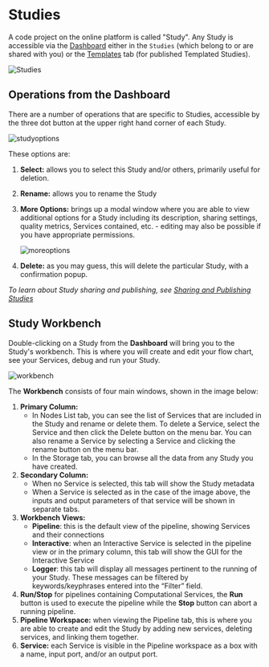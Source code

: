 # Studies

A code project on the online platform is called "Study". Any Study is accessible via the [Dashboard](docs/platform_introduction/dashboard.md) either in the ```Studies``` (which belong to or are shared with you) or the [Templates](docs/platform_introduction/Templates.md) tab (for published Templated Studies).

![Studies](https://user-images.githubusercontent.com/28002886/153439343-536f50db-c0bc-4bf7-b7a8-4ce559280683.png)

## Operations from the Dashboard

There are a number of operations that are specific to Studies, accessible by the three dot button at the upper right hand corner of each Study.

![studyoptions](https://user-images.githubusercontent.com/28002886/153577667-fa700a2f-cb28-4d33-bd0d-485d66b3897d.png ':size=200')

These options are:
1. **Select:** allows you to select this Study and/or others, primarily useful for deletion.
2. **Rename:** allows you to rename the Study
3. **More Options:** brings up a modal window where you are able to view additional options for a Study including its description, sharing settings, quality metrics, Services contained, etc. - editing may also be possible if you have appropriate permissions.

    ![moreoptions](https://user-images.githubusercontent.com/28002886/153412343-7a7cd0f1-3790-4bc6-afba-46f061efb8bf.png ':size=400')
4. **Delete:** as you may guess, this will delete the particular Study, with a confirmation popup. 

*To learn about Study sharing and publishing, see [Sharing and Publishing Studies](/docs/study_setup/sharestudy.md)*

## Study Workbench

Double-clicking on a Study from the **Dashboard** will bring you to the Study's workbench. This is where you will create and edit your flow chart, see your Services, debug and run your Study.

![workbench](https://user-images.githubusercontent.com/28002886/153265002-c4489cd8-a546-4729-a26a-99415dcaaabf.png)

The **Workbench** consists of four main windows, shown in the image below:
1. **Primary Column:** 
    * In Nodes List tab, you can see the list of Services that are included in the Study and rename or delete them. To delete a Service, select the Service and then click the Delete button on the menu bar. You can also rename a Service by selecting a Service and clicking the rename button on the menu bar. 
    * In the Storage tab, you can browse all the data from any Study you have created.
2. **Secondary Column:** 
    * When no Service is selected, this tab will show the Study metadata
    * When a Service is selected as in the case of the image above, the inputs and output parameters of that service will be shown in separate tabs.
3. **Workbench Views:** 
    * **Pipeline**: this is the default view of the pipeline, showing Services and their connections
    * **Interactive**: when an Interactive Service is selected in the pipeline view or in the primary column, this tab will show the GUI for the Interactive Service
    * **Logger**: this tab will display all messages pertinent to the running of your Study. These messages can be filtered by keywords/keyphrases entered into the “Filter” field.
4. **Run/Stop** for pipelines containing Computational Services, the **Run** button is used to execute the pipeline while the **Stop** button can abort a running pipeline.
5. **Pipeline Workspace:** when viewing the Pipeline  tab, this is where you are able to create and edit the Study by adding new services, deleting services, and linking them together.
6. **Service:** each Service is visible in the Pipeline workspace as a box with a name, input port, and/or an output port.
